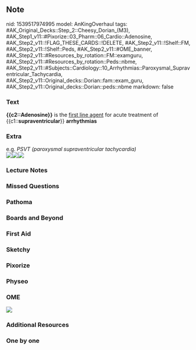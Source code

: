 ## Note
nid: 1539517974995
model: AnKingOverhaul
tags: #AK_Original_Decks::Step_2::Cheesy_Dorian_(M3), #AK_Step1_v11::#Pixorize::03_Pharm::06_Cardio::Adenosine, #AK_Step2_v11::!FLAG_THESE_CARDS::!DELETE, #AK_Step2_v11::!Shelf::FM, #AK_Step2_v11::!Shelf::Peds, #AK_Step2_v11::#OME_banner, #AK_Step2_v11::#Resources_by_rotation::FM::examguru, #AK_Step2_v11::#Resources_by_rotation::Peds::nbme, #AK_Step2_v11::#Subjects::Cardiology::10_Arrhythmias::Paroxysmal_Supraventricular_Tachycardia, #AK_Step2_v11::Original_decks::Dorian::fam::exam_guru, #AK_Step2_v11::Original_decks::Dorian::peds::nbme
markdown: false

### Text
<b>{{c2::Adenosine}}</b> is the <u>first line agent</u> for acute
treatment of {{c1::<b>supraventricular</b>}} <b>arrhythmias</b>

### Extra
<div>
  e.g. <i>PSVT (paroxysmal supraventricular tachycardia)</i>
</div>
<div>
  <i><img src="paste-350430676648503.jpg"><img src=
  "paste-7062287739256833.jpg"></i><i><img src=
  "paste-7061755163312129.jpg"></i>
</div>

### Lecture Notes


### Missed Questions


### Pathoma


### Boards and Beyond


### First Aid


### Sketchy


### Pixorize


### Physeo


### OME
<div class="ome-widget">
  <a href="https://onlinemeded.org?ref=anki"><img src=
  "_OME_AnkiFlashcards_General_7.png"></a>
</div>

### Additional Resources


### One by one

